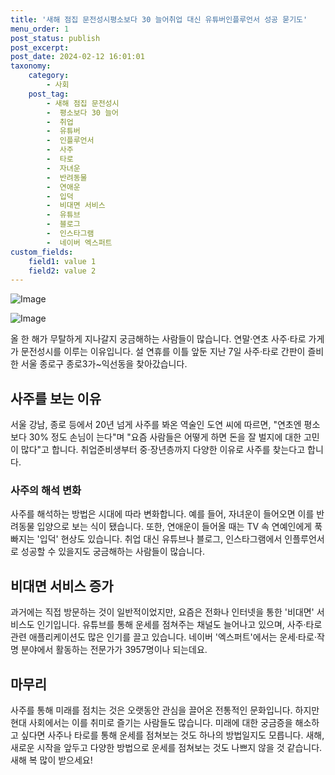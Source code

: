 ```yaml
---
title: '새해 점집 문전성시평소보다 30 늘어취업 대신 유튜버인플루언서 성공 묻기도'
menu_order: 1
post_status: publish
post_excerpt: 
post_date: 2024-02-12 16:01:01
taxonomy:
    category:
        - 사회
    post_tag:
        - 새해 점집 문전성시
        -  평소보다 30 늘어
        -  취업
        -  유튜버
        -  인플루언서
        -  사주
        -  타로
        -  자녀운
        -  반려동물
        -  연애운
        -  입덕
        -  비대면 서비스
        -  유튜브
        -  블로그
        -  인스타그램
        -  네이버 엑스퍼트
custom_fields:
    field1: value 1
    field2: value 2
---
```


![Image](https://imgnews.pstatic.net/image/277/2024/02/12/0005378643_001_20240212091401357.jpg?type=w647)

![Image](https://imgnews.pstatic.net/image/277/2024/02/12/0005378643_002_20240212091401394.jpg?type=w647)

올 한 해가 무탈하게 지나갈지 궁금해하는 사람들이 많습니다. 연말·연초 사주·타로 가게가 문전성시를 이루는 이유입니다. 설 연휴를 이틀 앞둔 지난 7일 사주·타로 간판이 즐비한 서울 종로구 종로3가~익선동을 찾아갔습니다.
## 사주를 보는 이유
서울 강남, 종로 등에서 20년 넘게 사주를 봐온 역술인 도연 씨에 따르면, "연초엔 평소보다 30% 정도 손님이 는다"며 "요즘 사람들은 어떻게 하면 돈을 잘 벌지에 대한 고민이 많다"고 합니다. 취업준비생부터 중·장년층까지 다양한 이유로 사주를 찾는다고 합니다.
### 사주의 해석 변화
사주를 해석하는 방법은 시대에 따라 변화합니다. 예를 들어, 자녀운이 들어오면 이를 반려동물 입양으로 보는 식이 됐습니다. 또한, 연애운이 들어올 때는 TV 속 연예인에게 푹 빠지는 '입덕' 현상도 있습니다. 취업 대신 유튜브나 블로그, 인스타그램에서 인플루언서로 성공할 수 있을지도 궁금해하는 사람들이 많습니다.
## 비대면 서비스 증가
과거에는 직접 방문하는 것이 일반적이었지만, 요즘은 전화나 인터넷을 통한 '비대면' 서비스도 인기입니다. 유튜브를 통해 운세를 점쳐주는 채널도 늘어나고 있으며, 사주·타로 관련 애플리케이션도 많은 인기를 끌고 있습니다. 네이버 '엑스퍼트'에서는 운세·타로·작명 분야에서 활동하는 전문가가 3957명이나 되는데요.
## 마무리
사주를 통해 미래를 점치는 것은 오랫동안 관심을 끌어온 전통적인 문화입니다. 하지만 현대 사회에서는 이를 취미로 즐기는 사람들도 많습니다. 미래에 대한 궁금증을 해소하고 싶다면 사주나 타로를 통해 운세를 점쳐보는 것도 하나의 방법일지도 모릅니다. 새해, 새로운 시작을 앞두고 다양한 방법으로 운세를 점쳐보는 것도 나쁘지 않을 것 같습니다. 새해 복 많이 받으세요!
